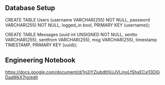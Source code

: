 ## Database Setup

CREATE TABLE Users (username VARCHAR(255) NOT NULL, password VARCHAR(255) NOT NULL, logged_in bool, PRIMARY KEY (username));

CREATE TABLE Messages (uuid int UNSIGNED NOT NULL, sentto VARCHAR(255), sentfrom VARCHAR(255), msg VARCHAR(255), timestamp TIMESTAMP, PRIMARY KEY (uuid));

## Engineering Notebook
https://docs.google.com/document/d/1n2iYZjubdItlVJJVLjnoLfShxECxl13D0iDaaWkX7rg/edit